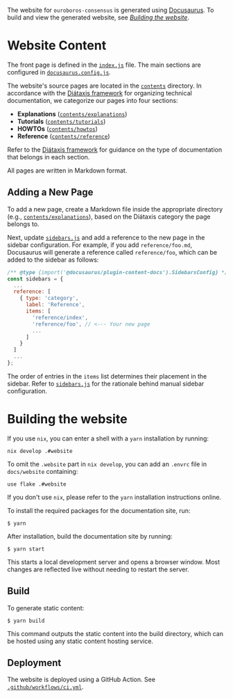 The website for `ouroboros-consensus` is generated using [Docusaurus](https://docusaurus.io/). To build and view the generated website, see [_Building the website_](#building-the-website).

# Website Content

The front page is defined in the [`index.js`](src/components/HomepageFeatures/index.js) file. The main sections are configured in [`docusaurus.config.js`](./docusaurus.config.js).

The website's source pages are located in the [`contents`](./contents) directory. In accordance with the [Diátaxis framework](https://diataxis.fr/) for organizing technical documentation, we categorize our pages into four sections:

- **Explanations** ([`contents/explanations`](./contents/explanations))
- **Tutorials** ([`contents/tutorials`](./contents/tutorials))
- **HOWTOs** ([`contents/howtos`](./contents/howtos))
- **Reference** ([`contents/reference`](./contents/references))

Refer to the [Diátaxis framework](https://diataxis.fr/) for guidance on the type of documentation that belongs in each section.

All pages are written in Markdown format.

## Adding a New Page

To add a new page, create a Markdown file inside the appropriate directory (e.g., [`contents/explanations`](./contents/explanations)), based on the Diátaxis category the page belongs to.

Next, update [`sidebars.js`](./sidebars.js) and add a reference to the new page in the sidebar configuration. For example, if you add `reference/foo.md`, Docusaurus will generate a reference called `reference/foo`, which can be added to the sidebar as follows:

```javascript
/** @type {import('@docusaurus/plugin-content-docs').SidebarsConfig} */
const sidebars = {
  ...
  reference: [
    { type: 'category',
      label: 'Reference',
      items: [
        'reference/index',
        'reference/foo', // <--- Your new page
        ...
      ]
    }
  ]
  ...
};
```

The order of entries in the `items` list determines their placement in the sidebar. Refer to [`sidebars.js`](./sidebars.js) for the rationale behind manual sidebar configuration.

# Building the website

If you use `nix`, you can enter a shell with a `yarn` installation by running:


```
nix develop .#website
```

To omit the `.website` part in `nix develop`, you can add an `.envrc` file in `docs/website` containing:

```
use flake .#website
```


If you don't use `nix`, please refer to the `yarn` installation instructions online.

To install the required packages for the documentation site, run:

```
$ yarn
```

After installation, build the documentation site by running:

```
$ yarn start
```

This starts a local development server and opens a browser window. Most changes are reflected live without needing to restart the server.

## Build

To generate static content:

```
$ yarn build
```

This command outputs the static content into the build directory, which can be hosted using any static content hosting service.

## Deployment

The website is deployed using a GitHub Action. See [`.github/workflows/ci.yml`](../../.github/workflows/ci.yml).
